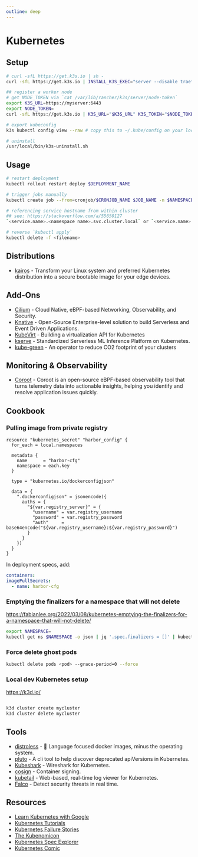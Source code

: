 ```yaml
---
outline: deep
---
```


# Kubernetes

## Setup

```bash
# curl -sfL https://get.k3s.io | sh -
curl -sfL https://get.k3s.io | INSTALL_K3S_EXEC="server --disable traefik" sh # so it frees up port 80 and 443

## register a worker node
# get NODE_TOKEN via `cat /var/lib/rancher/k3s/server/node-token`
export K3S_URL=https://myserver:6443
export NODE_TOKEN=
curl -sfL https://get.k3s.io | K3S_URL="$K3S_URL" K3S_TOKEN="$NODE_TOKEN" sh -

# export kubeconfig
k3s kubectl config view --raw # copy this to ~/.kube/config on your local machine

# uninstall
/usr/local/bin/k3s-uninstall.sh
```

## Usage

```bash
# restart deployment
kubectl rollout restart deploy $DEPLOYMENT_NAME

# trigger jobs manually
kubectl create job --from=cronjob/$CRONJOB_NAME $JOB_NAME -n $NAMESPACE

# referencing service hostname from within cluster
## see: https://stackoverflow.com/a/55650127
`<service.name>.<namespace name>.svc.cluster.local` or `<service.name>.<namespace name>`

# reverse `kubectl apply`
kubectl delete -f <filename>
```

## Distributions

- [kairos](https://kairos.io/) - Transform your Linux system and preferred Kubernetes distribution into a secure bootable image for your edge devices.

## Add-Ons

- [Cilium](https://cilium.io/) - Cloud Native, eBPF-based Networking, Observability, and Security.
- [Knative](https://knative.dev/docs/) - Open-Source Enterprise-level solution to build Serverless and Event Driven Applications.
- [KubeVirt](https://kubevirt.io/) - Building a virtualization API for Kubernetes
- [kserve](https://github.com/kserve/kserve) - Standardized Serverless ML Inference Platform on Kubernetes.
- [kube-green](https://kube-green.dev/) - An operator to reduce CO2 footprint of your clusters

## Monitoring & Observability

- [Coroot](https://github.com/coroot/coroot) - Coroot is an open-source eBPF-based observability tool that turns telemetry data into actionable insights, helping you identify and resolve application issues quickly.


## Cookbook

### Pulling image from private registry

```hcl
resource "kubernetes_secret" "harbor_config" {
  for_each = local.namespaces

  metadata {
    name      = "harbor-cfg"
    namespace = each.key
  }

  type = "kubernetes.io/dockerconfigjson"

  data = {
    ".dockerconfigjson" = jsonencode({
      auths = {
        "${var.registry_server}" = {
          "username" = var.registry_username
          "password" = var.registry_password
          "auth"     = base64encode("${var.registry_username}:${var.registry_password}")
        }
      }
    })
  }
}
```

In deployment specs, add:

```yaml
containers:
imagePullSecrets:
  - name: harbor-cfg
```

### Emptying the finalizers for a namespace that will not delete

<https://fabianlee.org/2022/03/08/kubernetes-emptying-the-finalizers-for-a-namespace-that-will-not-delete/>

```bash
export NAMESPACE=
kubectl get ns $NAMESPACE -o json | jq '.spec.finalizers = []' | kubectl replace --raw "/api/v1/namespaces/$NAMESPACE/finalize" -f -
```

### Force delete ghost pods

```bash
kubectl delete pods <pod> --grace-period=0 --force
```

### Local dev Kubernetes setup

<https://k3d.io/>

```bash

k3d cluster create mycluster
k3d cluster delete mycluster
```

## Tools

- [distroless](https://github.com/GoogleContainerTools/distroless) - 🥑 Language focused docker images, minus the operating system.
- [pluto](https://github.com/FairwindsOps/pluto) - A cli tool to help discover deprecated apiVersions in Kubernetes.
- [Kubeshark](https://github.com/kubeshark/kubeshark) - Wireshark for Kubernetes.
- [cosign](https://github.com/sigstore/cosign) - Container signing.
- [kubetail](https://github.com/kubetail-org/kubetail) - Web-based, real-time log viewer for Kubernetes.
- [Falco](https://falco.org/) - Detect security threats in real time.

## Resources

- [Learn Kubernetes with Google](https://learnkubernetes.withgoogle.com/)
- [Kubernetes Tutorials](https://kubernetes.io/docs/tutorials/)
- [Kubernetes Failure Stories](https://k8s.af/)
- [The Kubenomicon](https://kubenomicon.com/)
- [Kubernetes Spec Explorer](https://kubespec.dev/)
- [Kubernetes Comic](https://cloud.google.com/kubernetes-engine/kubernetes-comic)
